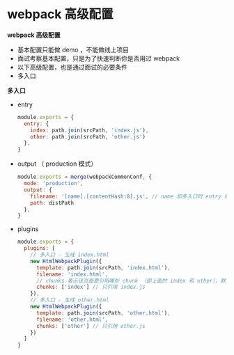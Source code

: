 # webpack 高级配置

**webpack 高级配置**

- 基本配置只能做 demo ，不能做线上项目
- 面试考察基本配置，只是为了快速判断你是否用过 webpack
- 以下高级配置，也是通过面试的必要条件
- 多入口



**多入口**

- entry

  ```js
  module.exports = {
    entry: {
      index: path.join(srcPath, 'index.js'),
      other: path.join(srcPath, 'other.js')
    },
  }
  ```

- output （ production 模式）

  ```js
  module.exports = merge(webpackCommonConf, {
    mode: 'production',
    output: {
      filename: '[name].[contentHash:8].js', // name 即多入口时 entry 的 key
      path: distPath
    },
  }
  ```

- plugins

  ```js
  module.exports = {
    plugins: [
      // 多入口 - 生成 index.html
      new HtmlWebpackPlugin({
        template: path.join(srcPath, 'index.html'),
        filename: 'index.html',
        // chunks 表示该页面要引用哪些 chunk （即上面的 index 和 other），默认全部引用
        chunks: ['index'] // 只引用 index.js
      }),
      // 多入口 - 生成 other.html
      new HtmlWebpackPlugin({
        template: path.join(srcPath, 'other.html'),
        filename: 'other.html',
        chunks: ['other'] // 只引用 other.js
      })
    ]
  }
  ```